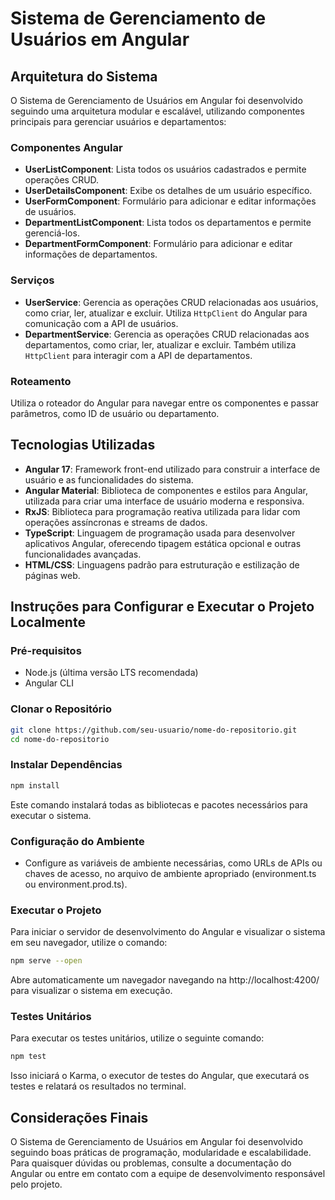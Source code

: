 # Sistema de Gerenciamento de Usuários em Angular

## Arquitetura do Sistema

O Sistema de Gerenciamento de Usuários em Angular foi desenvolvido seguindo uma arquitetura modular e escalável, utilizando componentes principais para gerenciar usuários e departamentos:

### Componentes Angular

- **UserListComponent**: Lista todos os usuários cadastrados e permite operações CRUD.
- **UserDetailsComponent**: Exibe os detalhes de um usuário específico.
- **UserFormComponent**: Formulário para adicionar e editar informações de usuários.
- **DepartmentListComponent**: Lista todos os departamentos e permite gerenciá-los.
- **DepartmentFormComponent**: Formulário para adicionar e editar informações de departamentos.

### Serviços

- **UserService**: Gerencia as operações CRUD relacionadas aos usuários, como criar, ler, atualizar e excluir. Utiliza `HttpClient` do Angular para comunicação com a API de usuários.
- **DepartmentService**: Gerencia as operações CRUD relacionadas aos departamentos, como criar, ler, atualizar e excluir. Também utiliza `HttpClient` para interagir com a API de departamentos.

### Roteamento

Utiliza o roteador do Angular para navegar entre os componentes e passar parâmetros, como ID de usuário ou departamento.

## Tecnologias Utilizadas

- **Angular 17**: Framework front-end utilizado para construir a interface de usuário e as funcionalidades do sistema.
- **Angular Material**: Biblioteca de componentes e estilos para Angular, utilizada para criar uma interface de usuário moderna e responsiva.
- **RxJS**: Biblioteca para programação reativa utilizada para lidar com operações assíncronas e streams de dados.
- **TypeScript**: Linguagem de programação usada para desenvolver aplicativos Angular, oferecendo tipagem estática opcional e outras funcionalidades avançadas.
- **HTML/CSS**: Linguagens padrão para estruturação e estilização de páginas web.

## Instruções para Configurar e Executar o Projeto Localmente

### Pré-requisitos

- Node.js (última versão LTS recomendada)
- Angular CLI

### Clonar o Repositório

```bash
git clone https://github.com/seu-usuario/nome-do-repositorio.git
cd nome-do-repositorio
```

### Instalar Dependências

```bash
npm install
```
Este comando instalará todas as bibliotecas e pacotes necessários para executar o sistema.

### Configuração do Ambiente
- Configure as variáveis de ambiente necessárias, como URLs de APIs ou chaves de acesso, no arquivo de ambiente apropriado (environment.ts ou environment.prod.ts).

### Executar o Projeto
Para iniciar o servidor de desenvolvimento do Angular e visualizar o sistema em seu navegador, utilize o comando:

```bash
npm serve --open
```
Abre automaticamente um navegador navegando na http://localhost:4200/ para visualizar o sistema em execução.

### Testes Unitários
Para executar os testes unitários, utilize o seguinte comando:

```bash
npm test
```

Isso iniciará o Karma, o executor de testes do Angular, que executará os testes e relatará os resultados no terminal.

## Considerações Finais

O Sistema de Gerenciamento de Usuários em Angular foi desenvolvido seguindo boas práticas de programação, modularidade e escalabilidade. Para quaisquer dúvidas ou problemas, consulte a documentação do Angular ou entre em contato com a equipe de desenvolvimento responsável pelo projeto.

